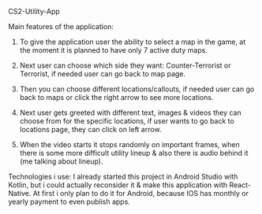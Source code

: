 CS2-Utility-App

  
  Main features of the application:
  1. To give the application user the ability to select a map in the game, at the moment it is planned to have only 7 active duty maps.
    
  2. Next user can choose which side they want: Counter-Terrorist or Terrorist, if needed user can go back to map page.
    
  3. Then you can choose different locations/callouts, if needed user can go back to maps or click the right arrow to see more locations.
    
  4. Next user gets greeted with different text, images & videos they can choose from for the specific locations, if user wants to go back to locations page, they      can click on left arrow.

  5. When the video starts it stops randomly on important frames, when there is some more difficult utility lineup & also there is audio behind it (me talking          about lineup).

  Technologies i use:
    I already started this project in Android Studio with Kotlin, but i could actually reconsider it & make this application with React-Native.
    At first i only plan to do it for Android, because IOS has monthly or yearly payment to even publish apps.
